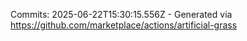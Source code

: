 Commits: 2025-06-22T15:30:15.556Z - Generated via https://github.com/marketplace/actions/artificial-grass
<br>

